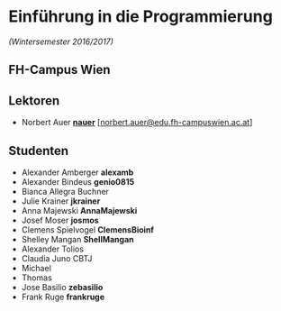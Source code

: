 # Einführung in die Programmierung
*(Wintersemester 2016/2017)*

## FH-Campus Wien

## Lektoren
+ Norbert Auer [**nauer**](https://github.com/nauer) \[norbert.auer@edu.fh-campuswien.ac.at\]

## Studenten
+ Alexander Amberger **alexamb**
+ Alexander Bindeus **genio0815**
+ Bianca Allegra Buchner
+ Julie Krainer **jkrainer**
+ Anna Majewski **AnnaMajewski**
+ Josef Moser **josmos**
+ Clemens Spielvogel **ClemensBioinf**
+ Shelley Mangan **ShellMangan**
+ Alexander Tolios
+ Claudia Juno CBTJ
+ Michael
+ Thomas
+ Jose Basilio **zebasilio**
+ Frank Ruge **frankruge**
